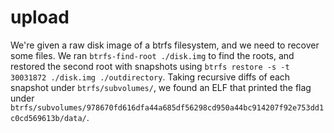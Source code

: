 # upload

We're given a raw disk image of a btrfs filesystem, and we need to recover some files.
We ran `btrfs-find-root ./disk.img` to find the roots, and restored the second root with snapshots using `btrfs restore -s -t 30031872 ./disk.img ./outdirectory`.
Taking recursive diffs of each snapshot under `btrfs/subvolumes/`, we found an ELF that printed the flag under `btrfs/subvolumes/978670fd616dfa44a685df56298cd950a44bc914207f92e753dd1c0cd569613b/data/`.
